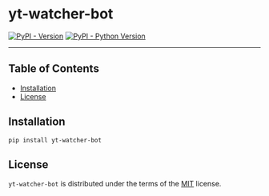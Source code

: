 # yt-watcher-bot

[![PyPI - Version](https://img.shields.io/pypi/v/yt-watcher-bot.svg)](https://pypi.org/project/yt-watcher-bot)
[![PyPI - Python Version](https://img.shields.io/pypi/pyversions/yt-watcher-bot.svg)](https://pypi.org/project/yt-watcher-bot)

-----

## Table of Contents

- [Installation](#installation)
- [License](#license)

## Installation

```console
pip install yt-watcher-bot
```

## License

`yt-watcher-bot` is distributed under the terms of the [MIT](https://spdx.org/licenses/MIT.html) license.
